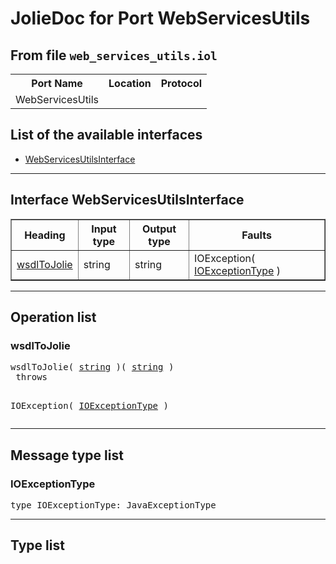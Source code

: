 <html>
<head></head><body>
<h1>JolieDoc for Port WebServicesUtils</h1>
<h2>From file <code>web_services_utils.iol</code></h2>
<table>
<tr>
<th>Port Name</th>
<th>Location</th>
<th>Protocol</th>
</tr>
<tr>
<td>WebServicesUtils</td>
<td></td>
<td></td>
</tr>
</table>
<h2>List of the available interfaces</h2>
<ul>
<li><a href="#WebServicesUtilsInterface">WebServicesUtilsInterface </a>
</ul>
<hr>
<h2 id=WebServicesUtilsInterface>Interface WebServicesUtilsInterface</h2>
<a name="WebServicesUtilsInterface"></a>
<table border="1">
<tr>
<th>Heading</th>
<th>Input type</th>
<th>Output type</th>
<th>Faults</th>
</tr>
<tr>
<td><a href="#wsdlToJolie">wsdlToJolie</a></td>
<td>string<br /></td>
<td>string<br /></td>
<td>
IOException( <a href="#IOExceptionType">IOExceptionType</a> )&nbsp;&nbsp;<br>
</td>
</tr>
</table>
<hr>
<h2>Operation list</h2>
<div class="operation-title"><a name="wsdlToJolie"></a><h3 id="wsdlToJolie">wsdlToJolie</h3></div>
<pre>wsdlToJolie( <a href="#string">string</a> )( <a href="#string">string</a> )
 throws

				
IOException( <a href="#IOExceptionType">IOExceptionType</a> )
</pre>
<hr>
<h2>Message type list</h2>
<a name="IOExceptionType"></a><h3 id="IOExceptionType">IOExceptionType</h3>
<pre lang="jolie">type IOExceptionType: JavaExceptionType</pre>
<hr>
<h2>Type list</h2>
</body>
</html>
